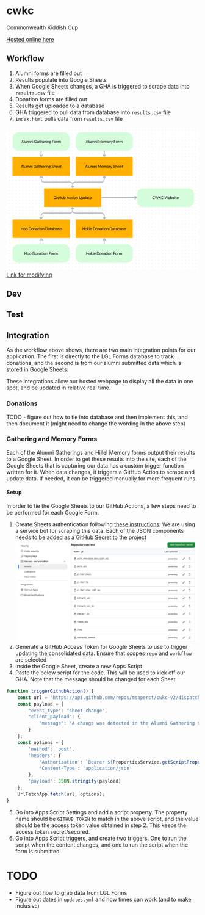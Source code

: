 # cwkc

Commonwealth Kiddish Cup

[Hosted online here](https://msaperst.github.io/cwkc-v2/)

## Workflow

1. Alumni forms are filled out
2. Results populate into Google Sheets
3. When Google Sheets changes, a GHA is triggered to
   scrape data into `results.csv` file
4. Donation forms are filled out
5. Results get uploaded to a database
6. GHA triggered to pull data from database into
   `results.csv` file
7. `index.html` pulls data from `results.csv` file

![img.png](highLevelWorkflow.png)
[Link for modifying](https://www.canva.com/design/DAGgbkbv3WQ/oSKlD4TjEMOe_xGGQLPTSQ/edit?utm_content=DAGgbkbv3WQ&utm_campaign=designshare&utm_medium=link2&utm_source=sharebutton)

## Dev

## Test

## Integration

As the workflow above shows, there are two main
integration points for our application. The first is
directly to the LGL Forms database to track donations,
and the second is from our alumni submitted data which
is stored in Google Sheets.

These integrations allow our hosted webpage to display
all the data in one spot, and be updated in relative
real time.

### Donations

TODO - figure out how to tie into database and then
implement this, and then document it (might need to
change the wording in the above step)

### Gathering and Memory Forms

Each of the Alumni Gatherings and Hillel Memory forms
output their results to a Google Sheet. In order to get
these results into the site, each of the Google Sheets
that is capturing our data has a custom trigger function
written for it. When data changes, it triggers a GitHub
Action to scrape and update data. If needed, it can be
triggered manually for more frequent runs.

#### Setup

In order to tie the Google Sheets to our GitHub Actions,
a few steps need to be performed for each Google Form.

1. Create Sheets authentication following
   [these instructions](https://docs.gspread.org/en/v6.1.3/oauth2.html#for-bots-using-service-account).
   We are using a service bot for scraping this data.
   Each of the JSON components needs to be added as a
   GitHub Secret to the project
   ![img_1.png](ghaSecrets.png)
2. Generate a GitHub Access Token for Google Sheets to
   use to trigger updating the consolidated data. Ensure
   that scopes `repo` and `workflow` are selected
3. Inside the Google Sheet, create a new Apps Script
4. Paste the below script for the code. This will be
   used to kick off our GHA. Note that the message should
   be changed for each Sheet

```javascript
function triggerGithubAction() {
    const url = 'https://api.github.com/repos/msaperst/cwkc-v2/dispatches';
    const payload = {
        "event_type": "sheet-change",
        "client_payload": {
            "message": "A change was detected in the Alumni Gathering Google Sheet"
        }
    };
    const options = {
        'method': 'post',
        'headers': {
            'Authorization': `Bearer ${PropertiesService.getScriptProperties().getProperty('GITHUB_TOKEN')}`,
            'Content-Type': 'application/json'
        },
        'payload': JSON.stringify(payload)
    };
    UrlFetchApp.fetch(url, options);
}
```

5. Go into Apps Script Settings and add a script
   property. The property name should be `GITHUB_TOKEN`
   to match in the above script, and the value should be
   the access token value obtained in step 2. This keeps
   the access token secret/secured.
6. Go into Apps Script triggers, and create two
   triggers. One to run the script when the content
   changes, and one to run the script when the form is
   submitted.

# TODO

- Figure out how to grab data from LGL Forms
- Figure out dates in `updates.yml` and how times can work (and to make inclusive)